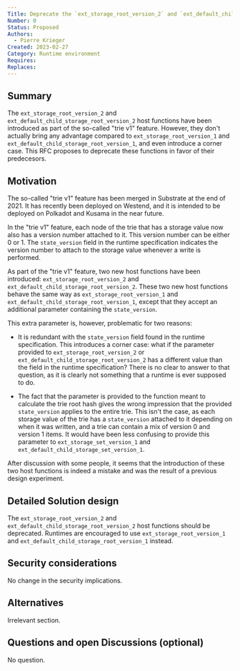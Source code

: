 ```yaml
---
Title: Deprecate the `ext_storage_root_version_2` and `ext_default_child_storage_root_version_2` host functions
Number: 0
Status: Proposed
Authors:
  - Pierre Krieger
Created: 2023-02-27
Category: Runtime environment
Requires:
Replaces:
--- 
```


## Summary
The `ext_storage_root_version_2` and `ext_default_child_storage_root_version_2` host functions have been introduced as part of the so-called "trie v1" feature. However, they don't actually bring any advantage compared to `ext_storage_root_version_1` and `ext_default_child_storage_root_version_1`, and even introduce a corner case. This RFC proposes to deprecate these functions in favor of their predecesors.

## Motivation
The so-called "trie v1" feature has been merged in Substrate at the end of 2021. It has recently been deployed on Westend, and it is intended to be deployed on Polkadot and Kusama in the near future.

In the "trie v1" feature, each node of the trie that has a storage value now also has a version number attached to it. This version number can be either 0 or 1.
The `state_version` field in the runtime specification indicates the version number to attach to the storage value whenever a write is performed.

As part of the "trie v1" feature, two new host functions have been introduced: `ext_storage_root_version_2` and `ext_default_child_storage_root_version_2`.
These two new host functions behave the same way as `ext_storage_root_version_1` and `ext_default_child_storage_root_version_1`, except that they accept an additional parameter containing the `state_version`.

This extra parameter is, however, problematic for two reasons:

- It is redundant with the `state_version` field found in the runtime specification. This introduces a corner case: what if the parameter provided to `ext_storage_root_version_2` or `ext_default_child_storage_root_version_2` has a different value than the field in the runtime specification? There is no clear to answer to that question, as it is clearly not something that a runtime is ever supposed to do.

- The fact that the parameter is provided to the function meant to calculate the trie root hash gives the wrong impression that the provided `state_version` applies to the entire trie. This isn't the case, as each storage value of the trie has a `state_version` attached to it depending on when it was written, and a trie can contain a mix of version 0 and version 1 items. It would have been less confusing to provide this parameter to `ext_storage_set_version_1` and `ext_default_child_storage_set_version_1`.

After discussion with some people, it seems that the introduction of these two host functions is indeed a mistake and was the result of a previous design experiment.

## Detailed Solution design
The `ext_storage_root_version_2` and `ext_default_child_storage_root_version_2` host functions should be deprecated. Runtimes are encouraged to use `ext_storage_root_version_1` and `ext_default_child_storage_root_version_1` instead.

## Security considerations
No change in the security implications.

## Alternatives
Irrelevant section.

## Questions and open Discussions (optional)
No question.

